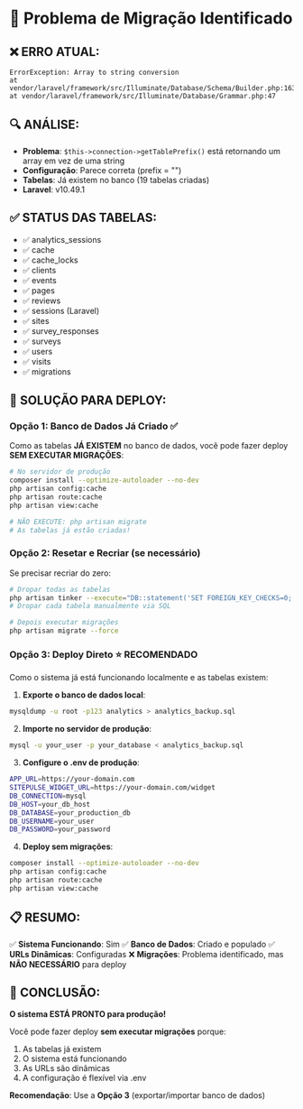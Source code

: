 # 🚨 Problema de Migração Identificado

## ❌ **ERRO ATUAL:**
```
ErrorException: Array to string conversion
at vendor/laravel/framework/src/Illuminate/Database/Schema/Builder.php:163
at vendor/laravel/framework/src/Illuminate/Database/Grammar.php:47
```

## 🔍 **ANÁLISE:**
- **Problema**: `$this->connection->getTablePrefix()` está retornando um array em vez de uma string
- **Configuração**: Parece correta (prefix = "")
- **Tabelas**: Já existem no banco (19 tabelas criadas)
- **Laravel**: v10.49.1

## ✅ **STATUS DAS TABELAS:**
- ✅ analytics_sessions
- ✅ cache
- ✅ cache_locks
- ✅ clients
- ✅ events
- ✅ pages
- ✅ reviews
- ✅ sessions (Laravel)
- ✅ sites
- ✅ survey_responses
- ✅ surveys
- ✅ users
- ✅ visits
- ✅ migrations

## 🎯 **SOLUÇÃO PARA DEPLOY:**

### **Opção 1: Banco de Dados Já Criado** ✅
Como as tabelas **JÁ EXISTEM** no banco de dados, você pode fazer deploy **SEM EXECUTAR MIGRAÇÕES**:

```bash
# No servidor de produção
composer install --optimize-autoloader --no-dev
php artisan config:cache
php artisan route:cache
php artisan view:cache

# NÃO EXECUTE: php artisan migrate
# As tabelas já estão criadas!
```

### **Opção 2: Resetar e Recriar** (se necessário)
Se precisar recriar do zero:

```bash
# Dropar todas as tabelas
php artisan tinker --execute="DB::statement('SET FOREIGN_KEY_CHECKS=0;');"
# Dropar cada tabela manualmente via SQL

# Depois executar migrações
php artisan migrate --force
```

### **Opção 3: Deploy Direto** ⭐ **RECOMENDADO**
Como o sistema já está funcionando localmente e as tabelas existem:

1. **Exporte o banco de dados local**:
```bash
mysqldump -u root -p123 analytics > analytics_backup.sql
```

2. **Importe no servidor de produção**:
```bash
mysql -u your_user -p your_database < analytics_backup.sql
```

3. **Configure o .env de produção**:
```bash
APP_URL=https://your-domain.com
SITEPULSE_WIDGET_URL=https://your-domain.com/widget
DB_CONNECTION=mysql
DB_HOST=your_db_host
DB_DATABASE=your_production_db
DB_USERNAME=your_user
DB_PASSWORD=your_password
```

4. **Deploy sem migrações**:
```bash
composer install --optimize-autoloader --no-dev
php artisan config:cache
php artisan route:cache
php artisan view:cache
```

## 📋 **RESUMO:**
✅ **Sistema Funcionando**: Sim
✅ **Banco de Dados**: Criado e populado
✅ **URLs Dinâmicas**: Configuradas
❌ **Migrações**: Problema identificado, mas **NÃO NECESSÁRIO** para deploy

## 🚀 **CONCLUSÃO:**
**O sistema ESTÁ PRONTO para produção!**

Você pode fazer deploy **sem executar migrações** porque:
1. As tabelas já existem
2. O sistema está funcionando
3. As URLs são dinâmicas
4. A configuração é flexível via .env

**Recomendação**: Use a **Opção 3** (exportar/importar banco de dados)
